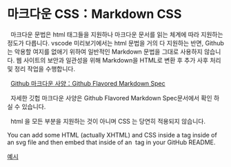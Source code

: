 # 마크다운 CSS：Markdown CSS

&nbsp; 마크다운 문법은 html 태그들을 지원하나 마크다운 문서를 읽는 체계에 따라 지원하는 정도가 다릅니다. vscode 미리보기에서는 html 문법을 거의 다 지원하는 반면, Github는 악용할 여지를 없애기 위하여 일반적인 Markdown 문법을 그대로 사용하지 않습니다. 웹 사이트의 보안과 일관성을 위해 Markdown을 HTML로 변환 후 추가 사후 처리 및 정리 작업을 수행합니다.

&nbsp; [Github 마크다운 사양：Github Flavored Markdown Spec](https://github.github.com/gfm/)

&nbsp; 자세한 깃헙 마크다운 사양은 Github Flavored Markdown Spec문서에서 확인 하실 수 있습니다.

&nbsp; html 을 모든 부분을 지원하는 것이 아니며 CSS 는 당연히 적용되지 않습니다.

You can add some HTML (actually XHTML) and CSS inside a <foreignObject> tag inside of an svg file and then embed that inside of an <img> tag in your GitHub README.

[예시](https://github.com/sindresorhus/css-in-readme-like-wat?tab=readme-ov-file)
